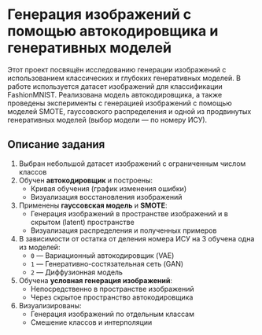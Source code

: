 # Генерация изображений с помощью автокодировщика и генеративных моделей

Этот проект посвящён исследованию генерации изображений с использованием классических и глубоких генеративных моделей. В работе используется датасет изображений для классификации FashionMNIST. Реализована модель автокодировщика, а также проведены эксперименты с генерацией изображений с помощью моделей SMOTE, гауссовского распределения и одной из продвинутых генеративных моделей (выбор модели — по номеру ИСУ).

## Описание задания

1. Выбран небольшой датасет изображений с ограниченным числом классов
2. Обучен **автокодировщик** и построены:
   - Кривая обучения (график изменения ошибки)
   - Визуализация восстановления изображений
3. Применены **гауссовская модель** и **SMOTE**:
   - Генерация изображений в пространстве изображений и в скрытом (latent) пространстве
   - Визуализация распределения и полученных примеров
4. В зависимости от остатка от деления номера ИСУ на 3 обучена одна из моделей:
   - `0` — Вариационный автокодировщик (VAE)
   - `1` — Генеративно-состязательная сеть (GAN)
   - `2` — Диффузионная модель
5. Обучена **условная генерация изображений**:
   - Непосредственно в пространстве изображений
   - Через скрытое пространство автокодировщика
6. Визуализированы:
   - Генерация изображений по отдельным классам
   - Смешение классов и интерполяции
